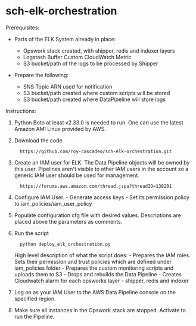 sch-elk-orchestration
=====================

Prerequisites:

  - Parts of the ELK System already in place:
    - Opswork stack created, with shipper, redis and indexer layers
    - Logstash Buffer Custom CloudWatch Metric
    - S3 bucket/path of the logs to be processed by Shipper

  - Prepare the following:
    - SNS Topic ARN used for notification
    - S3 bucket/path created where custom scripts will be stored
    - S3 bucket/path created where DataPipeline will store logs


Instructions:

1. Python Boto at least v2.33.0 is needed to run. One can use the latest Amazon AMI Linux provided by AWS.

2. Download the code

         https://github.com/roy-cascadeo/sch-elk-orchestration.git

3. Create an IAM user for ELK. The Data Pipeline objects will be owned by this user. Pipelines aren't visible to other IAM users in the account so a generic IAM user should be used for management.

         https://forums.aws.amazon.com/thread.jspa?threadID=138201

4. Configure IAM User.
         - Generate access keys
         - Set its permission policy to iam_policies/iam_user_policy

5. Populate configuration cfg file with desired values. Descriptions are placed above the parameters as comments.

6. Run the script

         python deploy_elk_orchestration.py

  
     High level description of what the script does:
       - Prepares the IAM roles. Sets their permission and trust policies which are defined under iam_policies folder
       - Prepares the custom monitoring scripts and uploads them to S3
       - Drops and rebuilds the Data Pipeline
       - Creates Cloudwatch alarm for each opsworks layer - shipper, redis and indexer

7. Log on as your IAM User to the AWS Data Pipeline console on the specified region.

8. Make sure all instances in the Opswork stack are stopped. Activate to run the Pipeline.

